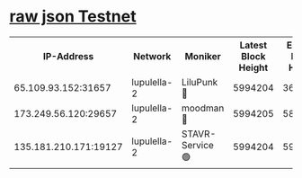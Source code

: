[raw json Testnet](https://rpc-check.jaclalt.stavr.tech/jaclalt/rpc-jaclalt-result.json)
=

<table><tr><th>IP-Address</th><th>Network</th><th>Moniker</th><th>Latest Block Height</th><th>Earliest Block Height</th><th>Catching Up</th><th>Tx Index</th><th>Voting Power</th><th>Scan Time</th></tr><tr><td>65.109.93.152:31657</td><td>lupulella-2</td><td>LiluPunk 🔴</td><td>5994204</td><td>3688866</td><td>False</td><td>on</td><td>685133</td><td>2024-01-01T12:28:38.989497850UTC</td></tr><tr><td>173.249.56.120:29657</td><td>lupulella-2</td><td>moodman 🔴</td><td>5994205</td><td>5894205</td><td>False</td><td>off</td><td>769094</td><td>2024-01-01T12:28:45.542188435UTC</td></tr><tr><td>135.181.210.171:19127</td><td>lupulella-2</td><td>STAVR-Service 🟢</td><td>5994204</td><td>5993701</td><td>False</td><td>on</td><td>0</td><td>2024-01-01T12:28:38.652953692UTC</td></tr></table>
